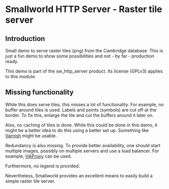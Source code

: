 Smallworld HTTP Server - Raster tile server
===========================================

Introduction
------------

Small demo to serve raster tiles (png) from the Cambridge database. This is just a fun demo to show some possibilities and not - by far - production ready.

This demo is part of the sw_http_server product. Its license (GPLv3) applies to this module.

Missing functionality
---------------------

While this does serve tiles, this misses a lot of functionality. For example, no buffer around tiles is used. Labels and points (symbols) are cut off at the border. To fix this, enlarge the tile and cut the buffers around it later on.

Also, no caching of tiles is done. While this could be done in this demo, it might be a better idea to do this using a better set up. Something like [Varnish](https://www.varnish-cache.org/) might be usable.

Redundancy is also missing. To provide better availability, one should start multiple images, possibly on multiple servers and use a load balancer. For example, [HAProxy](http://www.haproxy.org/) can be used.

Furthermore, no legend is provided.

Nevertheless, Smallworld provides an excellent means to easily build a simple raster tile server.